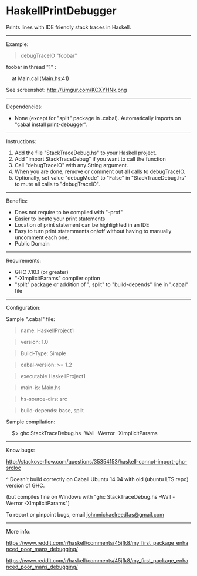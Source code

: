 # HaskellPrintDebugger
Prints lines with IDE friendly stack traces in Haskell.

____________________________________________________________________________________________________________________

Example:

> debugTraceIO "foobar"

foobar in thread "1" :

&nbsp;&nbsp;&nbsp;&nbsp;at Main.call(Main.hs:41)

See screenshot: http://i.imgur.com/KCXYHNk.png

____________________________________________________________________________________________________________________

Dependencies:

- None (except for "split" package in .cabal). Automatically imports on "cabal install print-debugger".

____________________________________________________________________________________________________________________

Instructions:

1. Add the file "StackTraceDebug.hs" to your Haskell project.
2. Add "import StackTraceDebug" if you want to call the function
3. Call "debugTraceIO" with any String argument.
4. When you are done, remove or comment out all calls to debugTraceIO.
5. Optionally, set value "debugMode" to "False" in "StackTraceDebug.hs" to mute all calls to "debugTraceIO".

____________________________________________________________________________________________________________________

Benefits:

- Does not require to be compiled with "-prof"
- Easier to locate your print statements
- Location of print statement can be highlighted in an IDE
- Easy to turn print statemments on/off without having to manually uncomment each one.
- Public Domain

____________________________________________________________________________________________________________________

Requirements:

- GHC 7.10.1 (or greater)
- "-XImplicitParams" compiler option
- "split" package or addition of ", split" to "build-depends" line in ".cabal" file

____________________________________________________________________________________________________________________
Configuration:

Sample ".cabal" file:

> name:              HaskellProject1

> version:           1.0

> Build-Type:        Simple

> cabal-version:     >= 1.2

>

> executable HaskellProject1

>   main-is:         Main.hs

>   hs-source-dirs:  src

>   build-depends:   base, split

Sample compilation: 

&nbsp;&nbsp;&nbsp;&nbsp;$> ghc StackTraceDebug.hs -Wall -Werror -XImplicitParams

____________________________________________________________________________________________________________________

Know bugs:

http://stackoverflow.com/questions/35354153/haskell-cannot-import-ghc-srcloc

^ Doesn't build correctly on Caball Ubuntu 14.04 with old (ubuntu LTS repo) version of GHC.

(but compiles fine on Windows with "ghc StackTraceDebug.hs -Wall -Werror -XImplicitParams")

To report or pinpoint bugs, email johnmichaelreedfas@gmail.com

____________________________________________________________________________________________________________________

More info:

https://www.reddit.com/r/haskell/comments/45jfk8/my_first_package_enhanced_poor_mans_debugging/

https://www.reddit.com/r/haskell/comments/45jfk8/my_first_package_enhanced_poor_mans_debugging/



